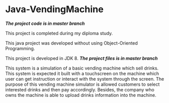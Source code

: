# Java-VendingMachine

***The project code is in master branch***

This project is completed during my diploma study. 

This java project was developed without using Object-Oriented Programming. 

This project is developed in JDK 8. 
***The project files is in master branch***

This system is a simulation of a basic vending machine which sell drinks. This system
is expected it built with a touchscreen on the machine which user can get instruction or
interact with the system through the screen. The purpose of this vending machine simulator is
allowed customers to select interested drinks and then pay accordingly. Besides, the company
who owns the machine is able to upload drinks information into the machine.


